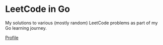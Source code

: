 # LeetCode in Go
My solutions to various (mostly random) LeetCode problems as part of my Go learning journey.

[Profile](https://leetcode.com/u/Giorginho/)
